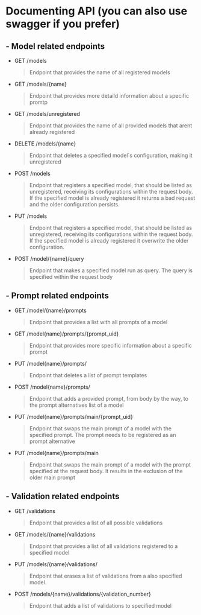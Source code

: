 # Documenting API (you can also use swagger if you prefer)

## - Model related endpoints

- GET /models

    > Endpoint that provides the name of all registered models

- GET /models/{name}

    > Endpoint that provides more detaild information about a specific promtp

- GET /models/unregistered

    > Endpoint that provides the name of all provided models that arent already registered

- DELETE /models/{name}

    > Endpoint that deletes a specified model`s configuration, making it unregistered

- POST /models

    > Endpoint that registers a specified model, that should be listed as unregistered, receiving its configurations within the request body. If the specified model is already registered it returns a bad request and the older configuration persists.


- PUT /models

    > Endpoint that registers a specified model, that should be listed as unregistered, receiving its configurations within the request body. If the specified model is already registered it overwrite the older configuration.

    
- POST /model/{name}/query

    > Endpoint that makes a specified model run as query. The query is specified within the request body


## - Prompt related endpoints
- GET /model/{name}/prompts

    > Endpoint that provides a list with all prompts of a model

- GET /model{name}/prompts/{prompt_uid}

    > Endpoint that provides more specific information about a specific prompt

- PUT /model{name}/prompts/

    > Endpoint that deletes a list of prompt templates

- POST /model{name}/prompts/

    > Endpoint that adds a provided prompt, from body by the way, to the prompt alternatives list of a model

- PUT /model{name}/prompts/main/{prompt_uid}

    > Endpoint that swaps the main prompt of a model with the specified prompt. The prompt needs to be registered as an prompt alternative

- PUT /model{name}/prompts/main

    > Endpoint that swaps the main prompt of a model with the prompt specified at the request body. It results in the exclusion of the older main prompt



## - Validation related endpoints

- GET /validations

    > Endpoint that provides a list of all possible validations

- GET /models/{name}/validations

    > Endpoint that provides a list of all validations registered to a specified model


- PUT /models/{name}/validations/

    > Endpoint that erases a list of validations from a also specified model.

- POST /models/{name}/validations/{validation_number}

    > Endpoint that adds a list of validations to specified model